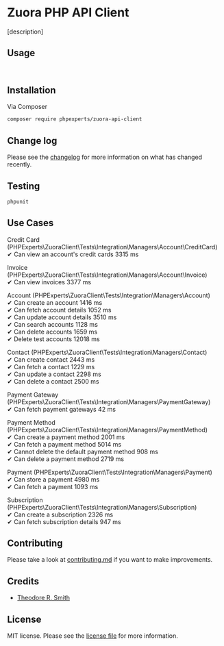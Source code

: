# Zuora PHP API Client

[description]

## Usage

```php
    
```

## Installation

Via Composer

```bash
composer require phpexperts/zuora-api-client
```

## Change log

Please see the [changelog](CHANGELOG.md) for more information on what has changed recently.

## Testing

```bash
phpunit
```
## Use Cases

Credit Card (PHPExperts\ZuoraClient\Tests\Integration\Managers\Account\CreditCard)  
 ✔ Can view an account's credit cards  3315 ms  

Invoice (PHPExperts\ZuoraClient\Tests\Integration\Managers\Account\Invoice)  
 ✔ Can view invoices  3377 ms  

Account (PHPExperts\ZuoraClient\Tests\Integration\Managers\Account)  
 ✔ Can create an account  1416 ms  
 ✔ Can fetch account details  1052 ms  
 ✔ Can update account details  3510 ms  
 ✔ Can search accounts  1128 ms  
 ✔ Can delete accounts  1659 ms  
 ✔ Delete test accounts  12018 ms  

Contact (PHPExperts\ZuoraClient\Tests\Integration\Managers\Contact)  
 ✔ Can create contact  2443 ms  
 ✔ Can fetch a contact  1229 ms  
 ✔ Can update a contact  2298 ms  
 ✔ Can delete a contact  2500 ms  

Payment Gateway (PHPExperts\ZuoraClient\Tests\Integration\Managers\PaymentGateway)  
 ✔ Can fetch payment gateways  42 ms  

Payment Method (PHPExperts\ZuoraClient\Tests\Integration\Managers\PaymentMethod)  
 ✔ Can create a payment method  2001 ms  
 ✔ Can fetch a payment method  5014 ms  
 ✔ Cannot delete the default payment method  908 ms  
 ✔ Can delete a payment method  2719 ms  

Payment (PHPExperts\ZuoraClient\Tests\Integration\Managers\Payment)  
 ✔ Can store a payment  4980 ms  
 ✔ Can fetch a payment  1093 ms  

Subscription (PHPExperts\ZuoraClient\Tests\Integration\Managers\Subscription)  
 ✔ Can create a subscription  2326 ms  
 ✔ Can fetch subscription details  947 ms  

## Contributing

Please take a look at [contributing.md](contributing.md) if you want to make improvements.


## Credits

- [Theodore R. Smith](https://www.phpexperts.pro/])

## License

MIT license. Please see the [license file](LICENSE) for more information.


[ico-version]: https://img.shields.io/packagist/v/phpexperts/conciseuuid.svg?style=flat-square
[ico-downloads]: https://img.shields.io/packagist/dt/phpexperts/conciseuuid.svg?style=flat-square
[ico-travis]: https://img.shields.io/travis/phpexperts/conciseuuid/master.svg?style=flat-square
[ico-styleci]: https://styleci.io/repos/12345678/shield

[link-packagist]: https://packagist.org/packages/phpexperts/conciseuuid
[link-downloads]: https://packagist.org/packages/phpexperts/conciseuuid
[link-travis]: https://travis-ci.org/phpexperts/conciseuuid
[link-styleci]: https://styleci.io/repos/12345678
[link-author]: https://github.com/phpexperts
[link-contributors]: ../../contributors]
